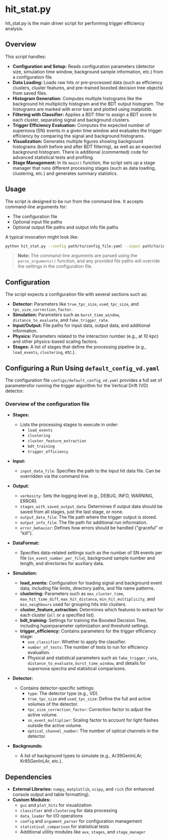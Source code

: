 # hit_stat.py

hit_stat.py is the main driver script for performing trigger efficiency analysis.
## Overview

This script handles:
- **Configuration and Setup:** Reads configuration parameters (detector size, simulation time window, background sample information, etc.) from a configuration file.
- **Data Loading:** Loads raw hits *or* pre-processed data (such as efficiency clusters, cluster features, and pre-trained boosted decision tree objects) from saved files.
- **Histogram Generation:** Computes multiple histograms like the background hit multiplicity histogram and the BDT output histogram. The histograms are marked with error bars and plotted using matplotlib.
- **Filtering with Classifier:** Applies a BDT filter to assign a BDT score to each cluster, separating signal and background clusters.
- **Trigger Efficiency Evaluation:** Computes the expected number of supernova (SN) events in a given time window and evaluates the trigger efficiency by comparing the signal and background histograms.
- **Visualization:** Generates multiple figures showing background histograms (both before and after BDT filtering), as well as an expected background histogram. There is additional (commented) code for advanced statistical tests and profiling.
- **Stage Management:** In its `main()` function, the script sets up a stage manager that runs different processing stages (such as data loading, clustering, etc.) and generates summary statistics.
## Usage

The script is designed to be run from the command line. It accepts command-line arguments for:
- The configuration file
- Optional input file paths
- Optional output file paths and output info file paths

A typical invocation might look like:

```bash
python hit_stat.py --config path/to/config_file.yaml --input path/to/input_file --output path/to/output_file --output-info path/to/info_file
```

> **Note:** The command-line arguments are parsed using the `parse_arguments()` function, and any provided file paths will override the settings in the configuration file.

## Configuration

The script expects a configuration file with several sections such as:
- **Detector:** Parameters like `true_tpc_size`, `used_tpc_size`, and `tpc_size_correction_factor`.
- **Simulation:** Parameters such as `burst_time_window`, `distance_to_evaluate`, and `fake_trigger_rate`.
- **Input/Output:** File paths for input data, output data, and additional information.
- **Physics:** Parameters related to the interaction number (e.g., at 10 kpc) and other physics-based scaling factors.
- **Stages:** A list of stages that define the processing pipeline (e.g., `load_events`, `clustering`, etc.).

## Configuring a Run Using `default_config_vd.yaml`

The configuration file `configs/default_config_vd.yaml` provides a full set of parametersfor running the trigger algorithm for the Vertical Drift (VD) detector.

### Overview of the configuration file

- **Stages:**
  - Lists the processing stages to execute in order:
    - `load_events`
    - `clustering`
    - `cluster_feature_extraction`
    - `bdt_training`
    - `trigger_efficiency`

- **Input:**
  - `input_data_file`: Specifies the path to the input hit data file. Can be overridden via the command line.

- **Output:**
  - `verbosity`: Sets the logging level (e.g., DEBUG, INFO, WARNING, ERROR).
  - `stages_with_saved_output_data`: Determines if output data should be saved from all stages, just the last stage, or none.
  - `output_data_file`: The file path where the trigger output is stored.
  - `output_info_file`: The file path for additional run information.
  - `error_behavior`: Defines how errors should be handled ("graceful" or "kill").

- **DataFormat:**
  - Specifies data-related settings such as the number of SN events per file (`sn_event_number_per_file`), background sample number and length, and directories for auxiliary data.

- **Simulation:**
  - **load_events:** Configuration for loading signal and background event data, including file limits, directory paths, and file name patterns.
  - **clustering:** Parameters such as `max_cluster_time`, `max_hit_time_diff`, `max_hit_distance`, `min_hit_multiplicity`, and `min_neighbours` used for grouping hits into clusters.
  - **cluster_feature_extraction:** Determines which features to extract for each cluster (`all` or a specified list).
  - **bdt_training:** Settings for training the Boosted Decision Tree, including hyperparameter optimization and threshold settings.
  - **trigger_efficiency:** Contains parameters for the trigger efficiency stage:
    - `use_classifier`: Whether to apply the classifier.
    - `number_of_tests`: The number of tests to run for efficiency evaluation.
    - Physical and statistical parameters such as `fake_trigger_rate`, `distance_to_evaluate`, `burst_time_window`, and details for supernova spectra and statistical comparisons.

- **Detector:**
  - Contains detector-specific settings:
    - `type`: The detector type (e.g., VD).
    - `true_tpc_size` and `used_tpc_size`: Define the full and active volumes of the detector.
    - `tpc_size_correction_factor`: Correction factor to adjust the active volume.
    - `sn_event_multiplier`: Scaling factor to account for light flashes outside the active volume.
    - `optical_channel_number`: The number of optical channels in the detector.

- **Backgrounds:**
  - A list of background types to simulate (e.g., Ar39GenInLAr, Kr85GenInLAr, etc.).

## Dependencies

- **External Libraries:** `numpy`, `matplotlib`, `scipy`, and `rich` (for enhanced console output and table formatting).
- **Custom Modules:**  
  - `gui` and `plot_hits` for visualization  
  - `classifier` and `clustering` for data processing  
  - `data_loader` for I/O operations  
  - `config` and `argument_parser` for configuration management  
  - `statistical_comparison` for statistical tests  
  - Additional utility modules like `aux`, `stages`, and `stage_manager`
